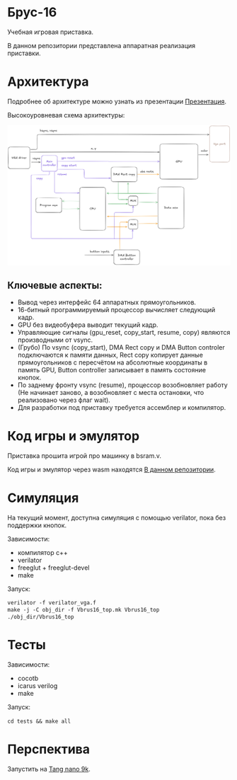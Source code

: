 # Брус-16

Учебная игровая приставка.

В данном репозитории представлена аппаратная реализация приставки.

# Архитектура

Подробнее об архитектуре можно узнать из презентации [Презентация](./docs/Брус-16.pdf).

Высокоуровневая схема архитектуры:

![Архитектура, вид сверху](./docs/architecture.png)

## Ключевые аспекты:

- Вывод через интерфейс 64 аппаратных прямоугольников.
- 16-битный программируемый процессор вычисляет следующий кадр.
- GPU без видеобуфера выводит текущий кадр.
- Управляющие сигналы (gpu_reset, copy_start, resume, copy) являются производными от vsync.
- (Грубо) По vsync (copy_start), DMA Rect copy и DMA Button controler подключаются к памяти данных, Rect copy копирует данные прямоугольников с пересчётом на абсолютные координаты в память GPU, Button controller записывает в память состояние кнопок.
- По заднему фронту vsync (resume), процессор возобновляет работу (Не начинает заново, а возобновляет с места остановки, что реализовано через флаг wait).
- Для разработки под приставку требуется ассемблер и компилятор.

# Код игры и эмулятор

Приставка прошита игрой про машинку в bsram.v.

Код игры и эмулятор через wasm находятся [В данном репозитории](https://github.com/true-grue/Brus-16-Demo).

# Симуляция

На текущий момент, доступна симуляция с помощью verilator, пока без поддержки кнопок.

Зависимости:
- компилятор c++
- verilator
- freeglut + freeglut-devel
- make

Запуск:
```
verilator -f verilator_vga.f
make -j -C obj_dir -f Vbrus16_top.mk Vbrus16_top
./obj_dir/Vbrus16_top 
```

# Тесты

Зависимости:
- cocotb
- icarus verilog
- make

Запуск:

`cd tests && make all`

# Перспектива

Запустить на [Tang nano 9k](https://wiki.sipeed.com/hardware/en/tang/Tang-Nano-9K/Nano-9K.html).
